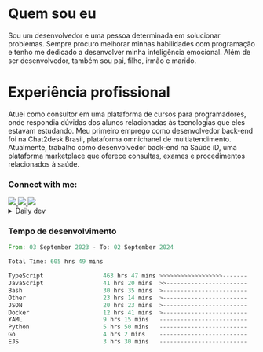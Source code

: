 # Quem sou eu
Sou um desenvolvedor e uma pessoa determinada em solucionar problemas. Sempre procuro melhorar minhas habilidades com programação e tenho me dedicado a desenvolver minha inteligência emocional. Além de ser desenvolvedor, também sou pai, filho, irmão e marido.

# Experiência profissional
Atuei como consultor em uma plataforma de cursos para programadores, onde respondia dúvidas dos alunos relacionadas às tecnologias que eles estavam estudando.
Meu primeiro emprego como desenvolvedor back-end foi na Chat2desk Brasil, plataforma omnichanel de multiatendimento.
Atualmente, trabalho como desenvolvedor back-end na Saúde iD, uma plataforma marketplace que oferece consultas, exames e procedimentos relacionados à saúde.

### Connect with me:
<a href="https://www.linkedin.com/in/theusmoreira" target="_blank" >
<img src="https://img.shields.io/badge/linkedin-%230077B5.svg?&style=for-the-badge&logo=linkedin&logoColor=white ">
</a>
<a href="https://www.instagram.com/matheus.s.moreira/" target="_blank">
<img src="https://img.shields.io/badge/instagram-%23E4405F.svg?&style=for-the-badge&logo=instagram&logoColor=white">
</a>
<a href="mailto:matheussm301@gmail.com"  target="_blank">
<img src="https://img.shields.io/badge/gmail-%23E4405F.svg?&style=for-the-badge&logo=gmail&logoColor=white">
</a>


<details>
  <summary>Daily dev </summary>
<p>
  <a href="https://app.daily.dev/matheussantos"><img src="https://github.com/matheus-santos-moreira/matheus-santos-moreira/blob/master/devcard.svg" width="200" alt="Matheus Santos's Dev Card"/></a>
 </p>
</details>

<h3>Tempo de desenvolvimento</h3>

<!--START_SECTION:waka-->

```rust
From: 03 September 2023 - To: 02 September 2024

Total Time: 605 hrs 49 mins

TypeScript                 463 hrs 47 mins >>>>>>>>>>>>>>>>>>-------   73.73 %
JavaScript                 41 hrs 20 mins  >>-----------------------   06.57 %
Bash                       30 hrs 35 mins  >------------------------   04.86 %
Other                      23 hrs 14 mins  >------------------------   03.69 %
JSON                       20 hrs 23 mins  >------------------------   03.24 %
Docker                     12 hrs 41 mins  >------------------------   02.02 %
YAML                       9 hrs 15 mins   -------------------------   01.47 %
Python                     5 hrs 50 mins   -------------------------   00.93 %
Go                         4 hrs 2 mins    -------------------------   00.64 %
EJS                        3 hrs 30 mins   -------------------------   00.56 %
```

<!--END_SECTION:waka-->
